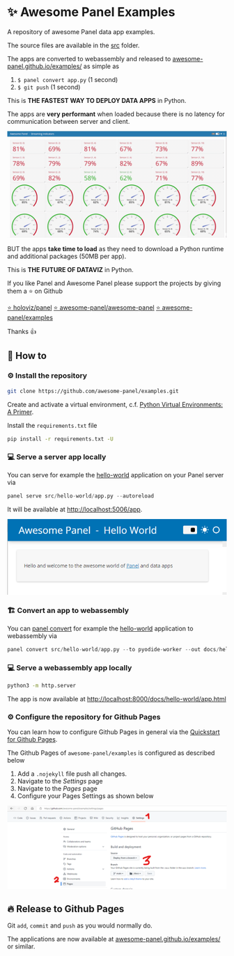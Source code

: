 # ✨ Awesome Panel Examples

A repository of awesome Panel data app examples.

The source files are available in the [src](/src) folder.

The apps are converted to webassembly and released to
[awesome-panel.github.io/examples/](https://awesome-panel.github.io/examples/) as simple as

1. `$ panel convert app.py` (1 second)
2. `$ git push` (1 second)

This is **THE FASTEST WAY TO DEPLOY DATA APPS** in Python.

The apps are **very performant** when loaded because there is no latency for communication between
server and client.

![awesome-panel-examples-tour.gif](assets/gifs/awesome-panel-examples-tour.gif)

BUT the apps **take time to load** as they need to download a Python runtime and additional packages
(50MB per app).

This is **THE FUTURE OF DATAVIZ** in Python.

If you like Panel and Awesome Panel please support the projects by giving them a ⭐ on Github

[⭐ holoviz/panel](https://github.com/holoviz/panel) [⭐ awesome-panel/awesome-panel](https://github.com/awesome-panel/awesome-panel) [⭐ awesome-panel/examples](https://github.com/awesome-panel/examples)

Thanks 👍

## 📙 How to

### ⚙️ Install the repository

```bash
git clone https://github.com/awesome-panel/examples.git
```

Create and activate a virtual environment, c.f.
[Python Virtual Environments: A Primer](https://realpython.com/python-virtual-environments-a-primer/).

Install the `requirements.txt` file

```bash
pip install -r requirements.txt -U
```

### 💻 Serve a server app locally

You can serve for example the [hello-world](src/hello-world/app.py) application on your Panel server via

```python
panel serve src/hello-world/app.py --autoreload
```

It will be available at [http://localhost:5006/app](http://localhost:5006/app).

![Panel Hello World App](assets/images/hello-world.png)

### 🏗️ Convert an app to webassembly

You can [panel convert](https://panel.holoviz.org/user_guide/Running_in_Webassembly.html) for
example the [hello-world](src/hello-world/app.py) application to webassembly via

```python
panel convert src/hello-world/app.py --to pyodide-worker --out docs/hello-world
```

### 💻 Serve a webassembly app locally

```bash
python3 -m http.server
```

The app is now available at [http://localhost:8000/docs/hello-world/app.html](http://localhost:8000/docs/hello-world/app.html)

### ⚙️ Configure the repository for Github Pages

You can learn how to configure Github Pages in general via the [Quickstart for Github Pages](https://docs.github.com/en/pages/quickstart).

The Github Pages of `awesome-panel/examples` is configured as described below

1. Add a `.nojekyll` file push all changes.
2. Navigate to the *Settings* page
3. Navigate to the *Pages* page
4. Configure your Pages Settings as shown below

![Github Pages Settings](assets/images/gh-pages-settings.png)

## 🔥 Release to Github Pages

Git `add`, `commit` and `push` as you would normally do.

The applications are now available at [awesome-panel.github.io/examples/](awesome-panel.github.io/examples/) or similar.
